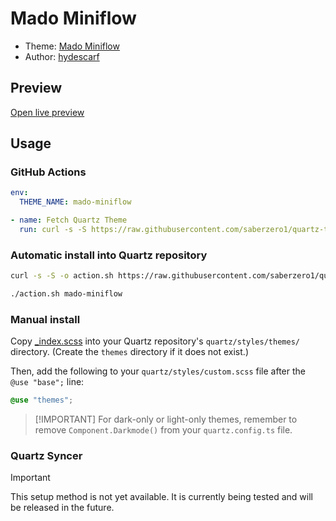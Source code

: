 # Mado Miniflow

- Theme: [Mado Miniflow](OBSIDIAN_THEME_URL%)
- Author: <a href="https://github.com/hydescarf/Obsidian-Theme-Mado-Miniflow" target="_blank" rel="noopener noreferrer">hydescarf</a>

## Preview

[Open live preview](https://quartz-themes.github.io/mado-miniflow/)

## Usage

### GitHub Actions

```yaml
env:
  THEME_NAME: mado-miniflow
```

```yaml
- name: Fetch Quartz Theme
  run: curl -s -S https://raw.githubusercontent.com/saberzero1/quartz-themes/master/action.sh | bash -s -- $THEME_NAME
```

### Automatic install into Quartz repository

```bash
curl -s -S -o action.sh https://raw.githubusercontent.com/saberzero1/quartz-themes/master/action.sh

./action.sh mado-miniflow
```

### Manual install

Copy [\_index.scss](./_index.scss) into your Quartz repository's `quartz/styles/themes/` directory. (Create the `themes` directory if it does not exist.)

Then, add the following to your `quartz/styles/custom.scss` file after the `@use "base";` line:

```scss
@use "themes";
```

> [!IMPORTANT] For dark-only or light-only themes, remember to remove `Component.Darkmode()` from your `quartz.config.ts` file.

### Quartz Syncer

> [!IMPORTANT]
> This setup method is not yet available. It is currently being tested and will be released in the future.
